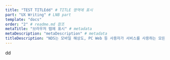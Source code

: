 ```yaml
---
title: "TEST TITLEdd" # TITLE 영역에 표시 
part: "UX Writing" # LNB part
template: "docs" 
order: "2" # readme.md 참조
metaTitle: "브라우저 탭에 표시" # metadata
metaDescription: "metaDescription" # metadata
titleDescription: "NDS는 모바일 해상도, PC Web 등 사용자가 서비스를 사용하는 모든 서비스를 제공하는 것을 목적으로 합니다" # title 밑에 나오는 문장
---
```


dd